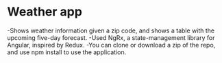 # Weather app
-Shows weather information given a zip code, and shows a table with the upcoming five-day forecast.
-Used NgRx, a state-management library for Angular, inspired by Redux.
-You can clone or download a zip of the repo, and use npm install to use the application.

